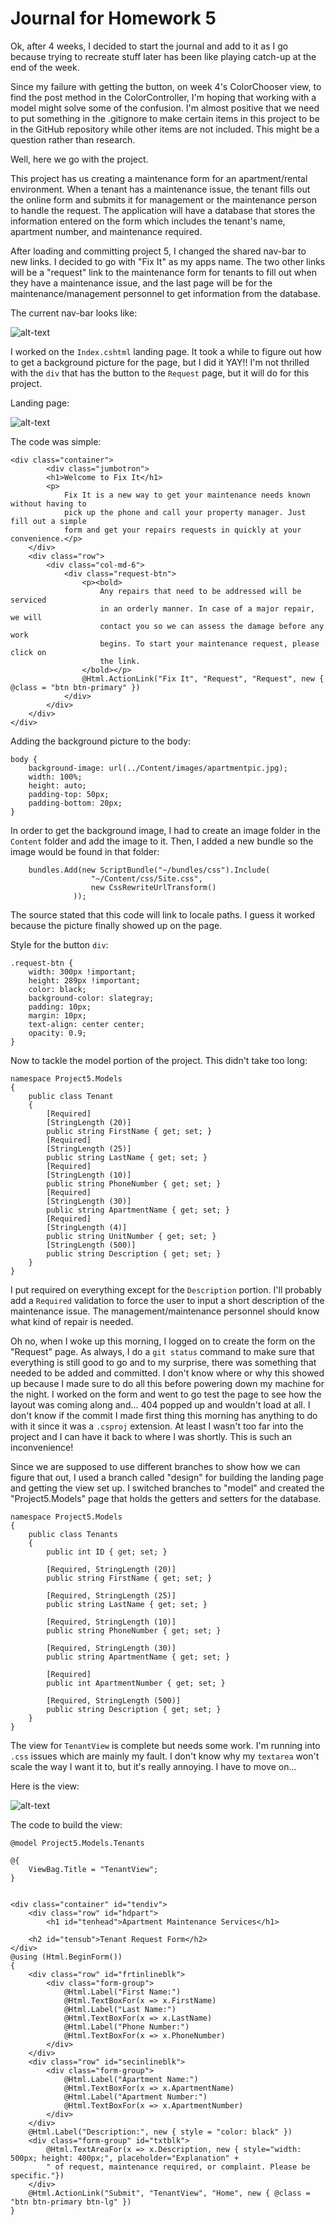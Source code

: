 # Journal for Homework 5

Ok, after 4 weeks, I decided to start the journal and add to it as I go because trying to recreate stuff later has been like playing catch-up at the end of the week. 

Since my failure with getting the button, on week 4's ColorChooser view, to find the post method in the ColorController, I'm hoping that working with a model might solve some of the confusion. I'm almost positive that we need to put something in the .gitignore to make certain items in this project to be in the GitHub repository while other items are not included. This might be a question rather than research.

Well, here we go with the project. 

This project has us creating a maintenance form for an apartment/rental environment. When a tenant has a maintenance issue, the tenant fills out the online form and submits it for management or the maintenance person to handle the request. The application will have a database that stores the information entered on the form which includes the tenant's name, apartment number, and maintenance required.

After loading and committing project 5, I changed the shared nav-bar to new links. I decided to go with "Fix It" as my apps name. The two other links will be a "request" link to the maintenance form for tenants to fill out when they have a maintenance issue, and the last page will be for the maintenance/management personnel to get information from the database.

The current nav-bar looks like: 

![alt-text](img/navbar.JPG)

I worked on the `Index.cshtml` landing page. It took a while to figure out how to get a background picture for the page, but I did it YAY!! I'm not thrilled with the `div` that has the button to the `Request` page, but it will do for this project.

Landing page:

![alt-text](img/landpage.JPG)

The code was simple:

    <div class="container">
            <div class="jumbotron">
            <h1>Welcome to Fix It</h1>
            <p>
                Fix It is a new way to get your maintenance needs known without having to
                pick up the phone and call your property manager. Just fill out a simple 
                form and get your repairs requests in quickly at your convenience.</p>
        </div>
        <div class="row">
            <div class="col-md-6">
                <div class="request-btn">
                    <p><bold>
                        Any repairs that need to be addressed will be serviced
                        in an orderly manner. In case of a major repair, we will
                        contact you so we can assess the damage before any work
                        begins. To start your maintenance request, please click on
                        the link.
                    </bold></p>
                    @Html.ActionLink("Fix It", "Request", "Request", new { @class = "btn btn-primary" })
                </div>
            </div>
        </div>
    </div>
    
Adding the background picture to the body:

    body {
        background-image: url(../Content/images/apartmentpic.jpg);
        width: 100%;
        height: auto;
        padding-top: 50px;
        padding-bottom: 20px;
    }
    
In order to get the background image, I had to create an image folder in the `Content` folder and add the image to it. Then,
I added a new bundle so the image would be found in that folder:

        bundles.Add(new ScriptBundle("~/bundles/css").Include(
                      "~/Content/css/Site.css",
                      new CssRewriteUrlTransform()
                  ));
                  
The source stated that this code will link to locale paths. I guess it worked because the picture finally showed up on the page.
    
Style for the button `div`:

    .request-btn {
        width: 300px !important;
        height: 289px !important;
        color: black;
        background-color: slategray;
        padding: 10px;
        margin: 10px;
        text-align: center center;
        opacity: 0.9;
    }

Now to tackle the model portion of the project. This didn't take too long:

    namespace Project5.Models
    {
        public class Tenant
        {
            [Required]
            [StringLength (20)]
            public string FirstName { get; set; }
            [Required]
            [StringLength (25)]
            public string LastName { get; set; }
            [Required]
            [StringLength (10)]
            public string PhoneNumber { get; set; }
            [Required]
            [StringLength (30)]
            public string ApartmentName { get; set; }
            [Required]
            [StringLength (4)]
            public string UnitNumber { get; set; }
            [StringLength (500)]
            public string Description { get; set; }
        }
    }
    
I put required on everything except for the `Description` portion. I'll probably add a `Required` validation to force the user to
input a short description of the maintenance issue. The management/maintenance personnel should know what kind of repair is needed.

Oh no, when I woke up this morning, I logged on to create the form on the "Request" page. As always, I do a `git status` command to make sure that everything is still good to go and to my surprise, there was something that needed to be added and committed. I don't know where or why this showed up because I made sure to do all this before powering down my machine for the night. I worked on the form and went to go test the page to see how the layout was coming along and... 404 popped up and wouldn't load at all. I don't know if the commit I made first thing this morning has anything to do with it since it was a `.csproj` extension. At least I wasn't too far into the project and I can have it back to where I was shortly. This is such an inconvenience!


Since we are supposed to use different branches to show how we can figure that out, I used a branch called "design" for building the landing page and getting the view set up. I switched branches to "model" and created the "Project5.Models" page that holds the getters and setters for the database.

    namespace Project5.Models
    {
        public class Tenants
        {
            public int ID { get; set; }

            [Required, StringLength (20)]
            public string FirstName { get; set; }

            [Required, StringLength (25)]
            public string LastName { get; set; }

            [Required, StringLength (10)]
            public string PhoneNumber { get; set; }

            [Required, StringLength (30)]
            public string ApartmentName { get; set; }

            [Required]
            public int ApartmentNumber { get; set; }

            [Required, StringLength (500)]
            public string Description { get; set; }
        }
    }
    
The view for `TenantView` is complete but needs some work. I'm running into `.css` issues which are mainly my fault. I don't know why my `textarea` won't scale the way I want it to, but it's really annoying. I have to move on...

Here is the view:

![alt-text](img/topHalften.JPG)

The code to build the view:

    @model Project5.Models.Tenants

    @{
        ViewBag.Title = "TenantView";
    }


    <div class="container" id="tendiv">
        <div class="row" id="hdpart">
            <h1 id="tenhead">Apartment Maintenance Services</h1>

        <h2 id="tensub">Tenant Request Form</h2>
    </div>
    @using (Html.BeginForm())
    {
        <div class="row" id="frtinlineblk">
            <div class="form-group">
                @Html.Label("First Name:")
                @Html.TextBoxFor(x => x.FirstName)
                @Html.Label("Last Name:")
                @Html.TextBoxFor(x => x.LastName)
                @Html.Label("Phone Number:")
                @Html.TextBoxFor(x => x.PhoneNumber)
            </div>
        </div>
        <div class="row" id="secinlineblk">
            <div class="form-group">
                @Html.Label("Apartment Name:")
                @Html.TextBoxFor(x => x.ApartmentName)
                @Html.Label("Apartment Number:")
                @Html.TextBoxFor(x => x.ApartmentNumber)
            </div>
        </div>
        @Html.Label("Description:", new { style = "color: black" })
        <div class="form-group" id="txtblk">
            @Html.TextAreaFor(x => x.Description, new { style="width: 500px; height: 400px;", placeholder="Explanation" +
            " of request, maintenance required, or complaint. Please be specific."})
        </div>
        @Html.ActionLink("Submit", "TenantView", "Home", new { @class = "btn btn-primary btn-lg" })
    }
</div>